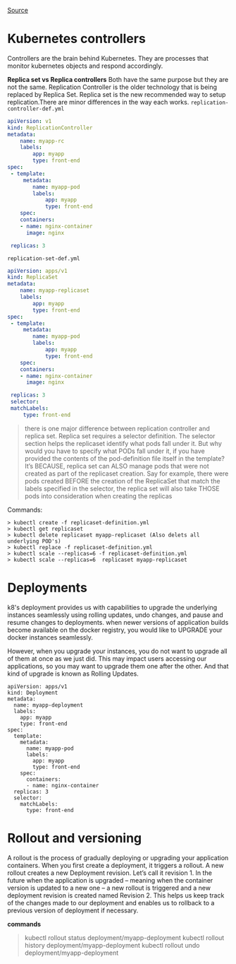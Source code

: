 [Source](https://rakuten.udemy.com/course/learn-kubernetes/learn/lecture/9723234#overview)

# Kubernetes controllers

 Controllers are the brain behind Kubernetes. They are processes that monitor kubernetes objects and respond accordingly.

**Replica set vs Replica controllers**
Both have the same purpose but they are not the same. Replication Controller is the older technology that is being replaced by Replica Set. Replica set is the new recommended way to setup replication.There are minor differences in the way each works.
`replication-controller-def.yml`
```yml
apiVersion: v1  
kind: ReplicationController
metadata:
	name: myapp-rc 
	labels:
		app: myapp
		type: front-end  
spec:
 - template:
	 metadata:  
		name: myapp-pod 
		labels:
			app: myapp
			type: front-end 
	spec:
	containers:  
	- name: nginx-container
	  image: nginx

 replicas: 3
```

`replication-set-def.yml`
```yml
apiVersion: apps/v1  
kind: ReplicaSet
metadata:
	name: myapp-replicaset
	labels:
		app: myapp
		type: front-end  
spec:
 - template:
	 metadata:  
		name: myapp-pod 
		labels:
			app: myapp
			type: front-end 
	spec:
	containers:  
	- name: nginx-container
	  image: nginx

 replicas: 3
 selector:
 matchLabels:
	 type: front-end
```
> there is one major difference between replication controller and replica set. Replica set requires a selector definition. The selector section helps the replicaset identify what pods fall under it. But why would you have to specify what PODs fall under it, if you have provided the contents of the pod-definition file itself in the template? It’s BECAUSE, replica set can ALSO manage pods that were not created as part of the replicaset creation. Say for example, there were pods created BEFORE the creation of the ReplicaSet that match the labels specified in the selector, the replica set will also take THOSE pods into consideration when creating the replicas


Commands: 
```
> kubectl create -f replicaset-definition.yml
> kubectl get replicaset
> kubectl delete replicaset myapp-replicaset (Also delets all underlying POD's)
> kubectl replace -f replicaset-definition.yml
> kubectl scale --replicas=6 -f replicaset-definition.yml
> kubectl scale --replicas=6  replicaset myapp-replicaset
```

# Deployments

k8's deployment provides us with capabilities to upgrade the underlying instances seamlessly using rolling updates, undo changes, and pause and resume changes to deployments.
when newer versions of application builds become available on the docker registry, you would like to UPGRADE your docker instances seamlessly.

However, when you upgrade your instances, you do not want to upgrade all of them at once as we just did. This may impact users accessing our applications, so you may want to upgrade them one after the other. And that kind of upgrade is known as Rolling Updates.
```
apiVersion: apps/v1 
kind: Deployment 
metadata:
  name: myapp-deployment 
  labels:
    app: myapp
    type: front-end 
spec:
  template: 
    metadata:
      name: myapp-pod 
      labels:
        app: myapp
        type: front-end 
    spec:
      containers:
      - name: nginx-container
  replicas: 3 
  selector:
    matchLabels:
      type: front-end
```


# Rollout and versioning

A rollout is the process of gradually deploying or upgrading your application containers. When you first create a deployment, it triggers a rollout. A new rollout creates a new Deployment revision. Let’s call it revision 1. In the future when the application is upgraded – meaning when the container version is updated to a new one – a new rollout is triggered and a new deployment revision is created named Revision 2. This helps us keep track of the changes made to our deployment and enables us to rollback to a previous version of deployment if necessary.

**commands**
> kubectl rollout status deployment/myapp-deployment
> kubectl rollout history deployment/myapp-deployment
> kubectl rollout undo deployment/myapp-deployment
> 





  
  